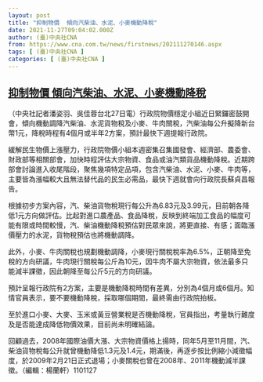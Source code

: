 ```yaml
---
layout: post
title: "抑制物價  傾向汽柴油、水泥、小麥機動降稅"
date: 2021-11-27T09:04:02.000Z
author: (臺)中央社CNA
from: https://www.cna.com.tw/news/firstnews/202111270146.aspx
tags: [ (臺)中央社CNA ]
categories: [ (臺)中央社CNA ]
---
```

<!--1638003842000-->
[抑制物價  傾向汽柴油、水泥、小麥機動降稅](https://www.cna.com.tw/news/firstnews/202111270146.aspx)
------

<div>
<div></div><div><p>（中央社記者潘姿羽、吳佳蓉台北27日電）行政院物價穩定小組近日緊鑼密鼓開會，傾向機動調降汽柴油、水泥貨物稅及小麥、牛肉關稅，汽柴油每公升擬降新台幣1元，降稅時程有4個月或半年2方案，預計最快下週提報行政院。</p><p>緩解民生物價上漲壓力，行政院物價小組本週密集召集國發會、經濟部、農委會、財政部等相關部會，加快時程評估大宗物資、食品或油汽類貨品機動降稅。近期跨部會討論進入收尾階段，聚焦幾項特定品項，包含汽柴油、水泥、小麥、牛肉等，主要皆為漲幅較大且無法替代品的民生必需品，最快下週就會向行政院長蘇貞昌報告。</p><p>根據初步方案內容，汽、柴油貨物稅現行每公升為6.83元及3.99元，目前朝各降低1元方向做評估。比起對進口農產品、食品降稅，反映到終端加工食品的幅度可能有限或時間較慢，汽、柴油機動降稅預估對民眾來說，將更直接、有感；面臨漲價壓力的水泥，貨物稅預估也將機動調降。</p><p>此外，小麥、牛肉關稅也規劃機動調降，小麥現行關稅稅率為6.5%，正朝降至免稅的方向研議，牛肉現行關稅每公斤為10元，因牛肉不屬大宗物資，依法最多只能減半課徵，因此朝降至每公斤5元的方向研議。</p><p>預計呈報行政院有2方案，主要是機動降稅時間有差異，分別為4個月或6個月。知情官員表示，要不要機動降稅，採取哪個期間，最終需由行政院拍板。</p><p>至於進口小麥、大麥、玉米或黃豆營業稅是否機動降稅，官員指出，考量執行難度及是否能達成降低物價效果，目前尚未明確結論。</p><p>回顧過去，2008年國際油價大漲、大宗物資價格上揚時，同年5月至11月間，汽、柴油貨物稅每公升就曾機動降低1.3元及1.4元，期滿後，再逐步按比例縮小減徵幅度，於2009年2月21日正式退場；小麥關稅也曾在2008年、2011年機動減半課徵。（編輯：楊蘭軒）1101127</p></div>
</div>
